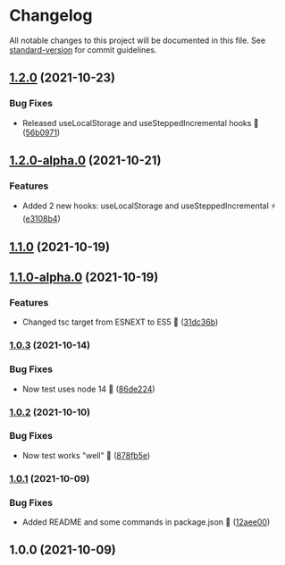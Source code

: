 # Changelog

All notable changes to this project will be documented in this file. See [standard-version](https://github.com/conventional-changelog/standard-version) for commit guidelines.

## [1.2.0](https://github.com/JebBarbas/jeact-hooks/compare/v1.2.0-alpha.0...v1.2.0) (2021-10-23)


### Bug Fixes

* Released useLocalStorage and useSteppedIncremental hooks 🥳 ([56b0971](https://github.com/JebBarbas/jeact-hooks/commit/56b0971ff8f8ba9b4123fd1278caca70def34ef8))

## [1.2.0-alpha.0](https://github.com/JebBarbas/jeact-hooks/compare/v1.1.0...v1.2.0-alpha.0) (2021-10-21)


### Features

* Added 2 new hooks: useLocalStorage and useSteppedIncremental ⚡ ([e3108b4](https://github.com/JebBarbas/jeact-hooks/commit/e3108b402c96128bf00fa323a151358c25962e65))

## [1.1.0](https://github.com/JebBarbas/jeact-hooks/compare/v1.1.0-alpha.0...v1.1.0) (2021-10-19)

## [1.1.0-alpha.0](https://github.com/JebBarbas/jeact-hooks/compare/v1.0.3...v1.1.0-alpha.0) (2021-10-19)


### Features

* Changed tsc target from ESNEXT to ES5 🧪 ([31dc36b](https://github.com/JebBarbas/jeact-hooks/commit/31dc36bc6535ff89183ebda3fbfe34ac22af95cf))

### [1.0.3](https://github.com/JebBarbas/jeact-hooks/compare/v1.0.2...v1.0.3) (2021-10-14)


### Bug Fixes

* Now test uses node 14 🔨 ([86de224](https://github.com/JebBarbas/jeact-hooks/commit/86de224d650bbf5dfc07cb2e196561c17974f0dc))

### [1.0.2](https://github.com/JebBarbas/jeact-hooks/compare/v1.0.1...v1.0.2) (2021-10-10)


### Bug Fixes

* Now test works "well" 🔨 ([878fb5e](https://github.com/JebBarbas/jeact-hooks/commit/878fb5e0e2cec5bb729e273e2c76669ebf91c02a))

### [1.0.1](https://github.com/JebBarbas/jeact-hooks/compare/v1.0.0...v1.0.1) (2021-10-09)


### Bug Fixes

* Added README and some commands in package.json 🔨 ([12aee00](https://github.com/JebBarbas/jeact-hooks/commit/12aee005377ea23d76f69cde296cc2224d59403c))

## 1.0.0 (2021-10-09)
